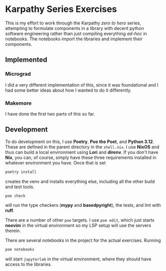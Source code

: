 # Karpathy Series Exercises

This is my effort to work through the Karpathy *zero to hero* series, attempting to formulate components in a library with decent python software engineering rather than just compiling everything *ad-hoc* in notebooks. The notebooks import the libraries and implement their components.

## Implemented 

### Micrograd

I did a very different implementation of this, since it was foundational and I had some better ideas about how I wanted to do it differently.

### Makemore

I have done the first two parts of this so far.

## Development

To do development on this, I use **Poetry**, **Poe the Poet**, and **Python 3.12**. These are defined in the parent directory in the `shell.nix`. I use **NixOS** and thus can build a local environment using **Lori** and **direnv**. If you don't have **Nix**, you can, of course, simply have these three requirements installed in whatever environment you have. Once that is set
```bash
poetry install
```
creates the venv and installs everything else, including all the other build and test tools.

```bash
poe check
```
will run the type checkers (**mypy** and **basedpyright**), the tests, and lint with **ruff**.

There are a number of other `poe` targets. I use `poe edit`, which just starts **neovim** in the virtual environment so my LSP setup will use the servers therein.

There are several notebooks in the project for the actual exercises. Running
```bash
poe notebooks
```
will start `jupyterlab` in the virtual environment, where they should have access to the libraries.


